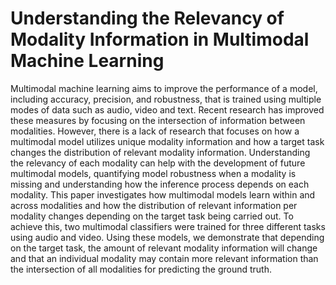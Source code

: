 # Understanding the Relevancy of Modality Information in Multimodal Machine Learning
Multimodal machine learning aims to improve the performance of a model, including accuracy, precision, and robustness,  that is trained using multiple modes of data such as audio, video and text. Recent research has improved these measures by focusing on the intersection of information between modalities. However, there is a lack of research that focuses on how a multimodal model utilizes unique modality information and how a target task changes the distribution of relevant modality information. Understanding the relevancy of each modality can help with the development of future multimodal models, quantifying model robustness when a modality is missing and understanding how the inference process depends on each modality. This paper investigates how multimodal models learn within and across modalities and how the distribution of relevant information per modality changes depending on the target task being carried out. To achieve this, two multimodal classifiers were trained for three different tasks using audio and video. Using these models, we demonstrate that depending on the target task, the amount of relevant modality information will change and that an individual modality may contain more relevant information than the intersection of all modalities for predicting the ground truth.
